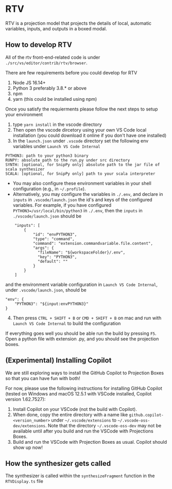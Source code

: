 # RTV
RTV is a projection model that projects the details of local, automatic variables, inputs, and outputs in a boxed modal.

## How to develop RTV
All of the rtv front-end-related code is under `./src/vs/editor/contrib/rtv/browser`.

There are few requirements before you could develop for RTV

1. Node JS 16.14+
2. Python 3 preferably 3.8.* or above
3. npm
4. yarn (this could be installed using npm)

Once you satisfy the requierments please follow the next steps to setup your environment

1. type `yarn install` in the vscode directory
2. Then open the vscode dircetory using your own VS Code local installation (you could download it online if you don't have one installed)
3. In the `launch.json` under `.vscode` directory set the following env variables under `Launch VS Code Internal`
```
PYTHON3: path to your python3 binary
RUNPY: absolute path to the run.py under src directory
SYNTH: [optional, for SnipPy only] absolute path to the jar file of scala synthesizer
SCALA: [optional, for SnipPy only] path to your scala interpreter
```
- You may also configure these environment variables in your shell configuration (e.g., in `~/.profile`).
- Alternatively, you may configure the variables in `./.env`, and declare in `inputs` in `.vscode/launch.json` the id's and keys of the configured variables. For example, if you have configured `PYTHON3=/usr/local/bin/python3` in `./.env`, then the `inputs` in `./vscode/launch.json` should be
```
	"inputs": [
		{
			"id": "envPYTHON3",
			"type": "command",
			"command": "extension.commandvariable.file.content",
			"args": {
			  "fileName": "${workspaceFolder}/.env",
			  "key": "PYTHON3",
			  "default": ""
			}
		}
	]
```
and the environment variable configuration in `Launch VS Code Internal`, under `.vscode/launch.json`, should be
```
"env": {
	"PYTHON3": "${input:envPYTHON3}"
}
```

4. Then press `CTRL + SHIFT + B` or `CMD + SHIFT + B` on mac and run with `Launch VS Code Internal` to build the configuration

If everything goes well you should be able run the build by pressing `F5`. Open a python file with extension .py, and you should see the projection boxes.

## (Experimental) Installing Copilot
We are still exploring ways to install the GitHub Copilot to Projection Boxes so that you can have fun with both!

For now, please use the following instructions for installing GitHub Copilot
(tested on Windows and macOS 12.5.1 with VSCode installed, Copilot version 1.62.7527):
1. Install Copilot on your VSCode (not the build with Copilot).
2. When done, copy the entire directory with a name like `github.copilot-<version_number>` under `~/.vscode/extensions` to `~/.vscode-oss-dev/extensions`. Note that the directory `~/.vscode-oss-dev` may not be available until after you build and run the VSCode with Projections Boxes.
3. Build and run the VSCode with Projection Boxes as usual. Copilot should show up now!


## How the synthesizer gets called
The synthesizer is called within the `synthesizeFragment` function in the `RTVDisplay.ts` file
